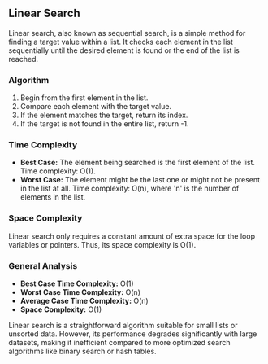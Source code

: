 ## Linear Search

Linear search, also known as sequential search, is a simple method for finding a target value within a list. It checks each element in the list sequentially until the desired element is found or the end of the list is reached.

### Algorithm

1. Begin from the first element in the list.
2. Compare each element with the target value.
3. If the element matches the target, return its index.
4. If the target is not found in the entire list, return -1.

### Time Complexity

- **Best Case:** The element being searched is the first element of the list. Time complexity: O(1).
- **Worst Case:** The element might be the last one or might not be present in the list at all. Time complexity: O(n), where 'n' is the number of elements in the list.

### Space Complexity

Linear search only requires a constant amount of extra space for the loop variables or pointers. Thus, its space complexity is O(1).

### General Analysis

- **Best Case Time Complexity:** O(1)
- **Worst Case Time Complexity:** O(n)
- **Average Case Time Complexity:** O(n)
- **Space Complexity:** O(1)

Linear search is a straightforward algorithm suitable for small lists or unsorted data. However, its performance degrades significantly with large datasets, making it inefficient compared to more optimized search algorithms like binary search or hash tables.

